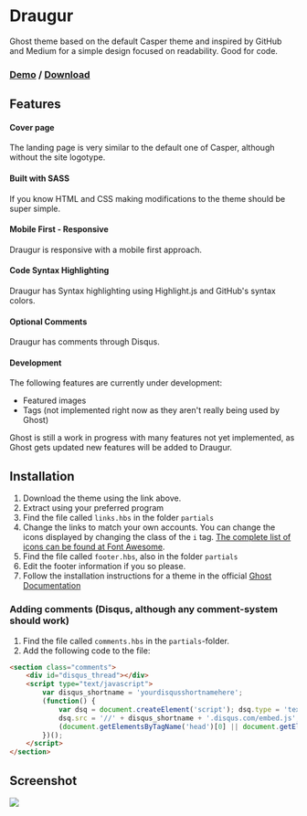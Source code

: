 Draugur
=======

Ghost theme based on the default Casper theme and inspired by GitHub and Medium for a simple design focused on readability. Good for code.

### [Demo](//gustavlindqvist.se) / [Download](https://github.com/reedyn/Draugur/releases/latest)

## Features
#### Cover page
The landing page is very similar to the default one of Casper, although without the site logotype.

#### Built with SASS
If you know HTML and CSS making modifications to the theme should be super simple.

#### Mobile First - Responsive
Draugur is responsive with a mobile first approach.

#### Code Syntax Highlighting
Draugur has Syntax highlighting using Highlight.js and GitHub's syntax colors.

#### Optional Comments
Draugur has comments through Disqus.

#### Development
The following features are currently under development:

* Featured images
* Tags (not implemented right now as they aren't really being used by Ghost)

Ghost is still a work in progress with many features not yet implemented, as Ghost gets updated new features will be added to Draugur.

## Installation

 1. Download the theme using the link above.
 2. Extract using your preferred program
 3. Find the file called `links.hbs` in the folder `partials`
 4. Change the links to match your own accounts. You can change the icons displayed by changing the class of the `i` tag. [The complete list of icons can be found at Font Awesome](http://fortawesome.github.io/Font-Awesome/icons/#brand).
 5. Find the file called `footer.hbs`, also in the folder `partials`
 6. Edit the footer information if you so please.
 7. Follow the installation instructions for a theme in the official [Ghost Documentation](http://docs.ghost.org/themes/)

### Adding comments (Disqus, although any comment-system should work)

 1. Find the file called `comments.hbs` in the `partials`-folder.
 2. Add the following code to the file:

```html
<section class="comments">            
    <div id="disqus_thread"></div>
    <script type="text/javascript">
        var disqus_shortname = 'yourdisqusshortnamehere';
        (function() {
            var dsq = document.createElement('script'); dsq.type = 'text/javascript'; dsq.async = true;
            dsq.src = '//' + disqus_shortname + '.disqus.com/embed.js';
            (document.getElementsByTagName('head')[0] || document.getElementsByTagName('body')[0]).appendChild(dsq);
        })();
    </script>
</section> 
```

## Screenshot

![](http://gustavlindqvist.se/content/images/2014/Feb/draugur-example.png)



